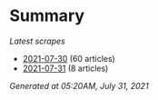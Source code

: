 # Summary
*Latest scrapes*
* [2021-07-30](https://github.com/nuuuwan/news_lk/blob/data/news_lk.2021-07-30.json) (60 articles)
* [2021-07-31](https://github.com/nuuuwan/news_lk/blob/data/news_lk.2021-07-31.json) (8 articles)

*Generated at 05:20AM, July 31, 2021*